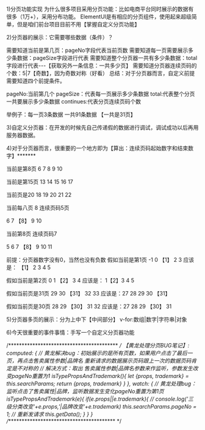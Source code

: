 1)分页功能实现
为什么很多项目采用分页功能：比如电商平台同时展示的数据有很多（1万+），采用分布功能。
ElementUI是有相应的分页组件，使用起来超级简单，但是咱们前台项目目前不用【掌握自定义分页功能】


2)分页器的展示：它需要哪些数据（条件）？

需要知道当前是第几页：pageNo字段代表当前页数
需要知道每一页需要展示多少条数据：pageSize字段进行代表
需要知道整个分页器一共有多少条数据：total字段进行代表---【获取另外一条信息：一共多少页】
需要知道分页器连续页码的个数：5|7【奇数】，因为奇数对称（好看）
总结：对于分页器而言，自定义前提需要知道四个前提条件。

pageNo:当前第几个
pageSize：代表每一页展示多少条数据
total:代表整个分页一共要展示多少条数据
continues:代表分页连续页码个数

举例子：每一页3条数据  一共91条数据    【一共是31页】

3)自定义分页器：在开发的时候先自己传递假的数据进行调试，调试成功以后再用服务器数据。


4)对于分页器而言，很重要的一个地方即为【算出：连续页码起始数字和结束数字】*******

当前是第8页
6  7  8  9  10

当前是第15页
13  14  15  16  17

当前页是20
18  19  20  21  22






当前每八页  8  连续页码5页

6 7 【8】 9 10

当前第8页  连续页码7

5 6 7 【8】 9 10 11


前提：分页器数字没有0，当然也没有负数
假如当前是第1页
-1 0 【1】 2 3
应该是：
【1】 2 3 4 5

假如当前是第2页
0 1 【2】 3 4
应该是：
1【2】3 4 5



假如当前页是31页
29 30 【31】 32 33
应该是：27 28 29 30 【31】

假如当前页是30页
28 29 【30】 31 32
应该是：27 28 29 【30】 31



5)分页器多页的展示：分为上中下【中间部分】
v-for:数组|数字|字符串|对象


6)今天很重要的事件事情：手写一个自定义分页器功能

/***************************************** */
【黄龙处理分页BUG笔记】:
  computed: {
    // 黄龙解决bug：初始展示的是所有页数，如果用户点击了最后一页，再点击售卖属性参数|品牌名 重新请求的数据展示页码跟上一次的数据页码肯定是不对称的
    // 解决方式：取出 售卖属性参数|品牌名参数来作监听，参数发生改变pageNo重置为1
    isTypePropsAndTrademark(){
      let {props, trademark} = this.searchParams;
      return {props, trademark}
    }
  },
  watch: {
    // 黄龙处理bug：监听点击了售卖属性|品牌，监听数据发生变化pageNo重置为第1页
    isTypePropsAndTrademark(e){
      if(e.props||e.trademark){
        // console.log('三级分类改变'+e.props,'|品牌改变'+e.trademark)
        this.searchParams.pageNo = 1;
        // 重新发请求
        this.getData();
      }
    }
  }
  /***************************************** */